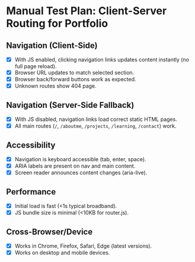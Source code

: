 # Manual Test Plan: Client-Server Routing for Portfolio

## Navigation (Client-Side)
- [x] With JS enabled, clicking navigation links updates content instantly (no full page reload).
- [x] Browser URL updates to match selected section.
- [x] Browser back/forward buttons work as expected.
- [x] Unknown routes show 404 page.

## Navigation (Server-Side Fallback)
- [x] With JS disabled, navigation links load correct static HTML pages.
- [x] All main routes (`/`, `/aboutme`, `/projects`, `/learning`, `/contact`) work.

## Accessibility
- [x] Navigation is keyboard accessible (tab, enter, space).
- [x] ARIA labels are present on nav and main content.
- [x] Screen reader announces content changes (aria-live).

## Performance
- [x] Initial load is fast (<1s typical broadband).
- [x] JS bundle size is minimal (<10KB for router.js).

## Cross-Browser/Device
- [x] Works in Chrome, Firefox, Safari, Edge (latest versions).
- [x] Works on desktop and mobile devices.
